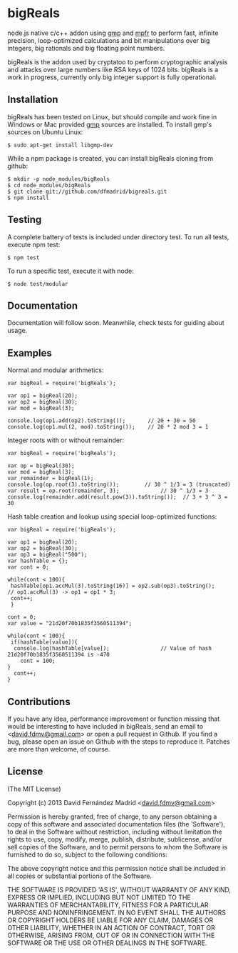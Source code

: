 bigReals
========

node.js native c/c++ addon using [gmp](http://gmplib.org/) and [mpfr](http://www.mpfr.org/) to perform fast, infinite precision, loop-optimized calculations and bit manipulations over big integers, big rationals and big floating point numbers.

bigReals is the addon used by cryptatoo to perform cryptographic analysis and attacks over large numbers like RSA keys of 1024 bits. bigReals is a work in progress, currently only big integer support is fully operational.

Installation
------------
bigReals has been tested on Linux, but should compile and work fine in Windows or Mac provided [gmp](http://gmplib.org/) sources are installed. To install gmp's sources on Ubuntu Linux:

    $ sudo apt-get install libgmp-dev

While a npm package is created, you can install bigReals cloning from github:

    $ mkdir -p node_modules/bigReals
    $ cd node_modules/bigReals
    $ git clone git://github.com/dfmadrid/bigreals.git
    $ npm install

Testing
-------
A complete battery of tests is included under directory test. To run all tests, execute npm test:

    $ npm test

To run a specific test, execute it with node:

    $ node test/modular

Documentation
-------------
Documentation will follow soon. Meanwhile, check tests for guiding about usage.

Examples
--------
Normal and modular arithmetics:

    var bigReal = require('bigReals');
    
    var op1 = bigReal(20);
    var op2 = bigReal(30);
    var mod = bigReal(3);

    console.log(op1.add(op2).toString());       // 20 + 30 = 50
    console.log(op1.mul(2, mod).toString());    // 20 * 2 mod 3 = 1

Integer roots with or without remainder:

    var bigReal = require('bigReals');
    
    var op = bigReal(30);
    var mod = bigReal(3);
    var remainder = bigReal(1);
    console.log(op.root(3).toString());        // 30 ^ 1/3 = 3 (truncated)
    var result = op.root(remainder, 3);             // 30 ^ 1/3 = 3
    console.log(remainder.add(result.pow(3)).toString());  // 3 + 3 ^ 3 = 30

Hash table creation and lookup using special loop-optimized functions:

    var bigReal = require('bigReals');
    
    var op1 = bigReal(20);
    var op2 = bigReal(30);
    var op3 = bigReal("500");
    var hashTable = {};
    var cont = 0;

    while(cont < 100){
     hashTable[op1.accMul(3).toString(16)] = op2.sub(op3).toString();    // op1.accMul(3) -> op1 = op1 * 3;
     cont++;
     }

    cont = 0;
    var value = "21d20f70b1835f3560511394";

    while(cont < 100){
     if(hashTable[value]){
      console.log(hashTable[value]);                // Value of hash 21d20f70b1835f3560511394 is -470
	    cont = 100;
	}
      cont++;
    }

Contributions
-------------
If you have any idea, performance improvement or function missing that would be interesting to have included in bigReals, send an email to &lt;david.fdmv@gmail.com&gt; or open a pull request in Github. If you find a bug, please open an issue on Github with the steps to reproduce it. Patches are more than welcome, of course.

License
-------
(The MIT License)

Copyright (c) 2013 David Fern&aacute;ndez Madrid &lt;david.fdmv@gmail.com&gt;

Permission is hereby granted, free of charge, to any person obtaining
a copy of this software and associated documentation files (the
'Software'), to deal in the Software without restriction, including
without limitation the rights to use, copy, modify, merge, publish,
distribute, sublicense, and/or sell copies of the Software, and to
permit persons to whom the Software is furnished to do so, subject to
the following conditions:

The above copyright notice and this permission notice shall be
included in all copies or substantial portions of the Software.

THE SOFTWARE IS PROVIDED 'AS IS', WITHOUT WARRANTY OF ANY KIND,
EXPRESS OR IMPLIED, INCLUDING BUT NOT LIMITED TO THE WARRANTIES OF
MERCHANTABILITY, FITNESS FOR A PARTICULAR PURPOSE AND NONINFRINGEMENT.
IN NO EVENT SHALL THE AUTHORS OR COPYRIGHT HOLDERS BE LIABLE FOR ANY
CLAIM, DAMAGES OR OTHER LIABILITY, WHETHER IN AN ACTION OF CONTRACT,
TORT OR OTHERWISE, ARISING FROM, OUT OF OR IN CONNECTION WITH THE
SOFTWARE OR THE USE OR OTHER DEALINGS IN THE SOFTWARE.
